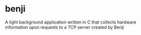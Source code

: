 # benji

A light background application written in C that collects hardware information upon requests to a TCP server created by Benji